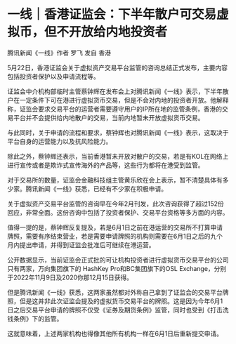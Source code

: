 # 一线｜香港证监会：下半年散户可交易虚拟币，但不开放给内地投资者

腾讯新闻《一线》作者 罗飞 发自 香港

5月22日，香港证监会关于虚拟资产交易平台监管的咨询总结正式发布，主要内容包括投资者保护以及申请流程等。

证监会中介机构部临时主管蔡钟辉在发布会上对腾讯新闻《一线》表示，下半年散户在一定条件下可在港进行虚拟货币交易，但是不会对内地的投资者开放。他解释称，证监会要求交易平台的运营者需要遵守用户的IP所在地的监管条例，香港的交易平台并不会提供给内地散户的交易，当前内地暂未开放虚拟货币交易。

与此同时，关于申请的流程和要求，蔡钟辉也对腾讯新闻《一线》表示，这取决于平台自身的运营能力以及抗风险能力。

除此之外，蔡钟辉还表示，当前香港暂未开放对散户的交易，若是有KOL在网络上进行宣传或者是欺诈式宣传海外的产品等，这些行为都将在港受到监管。

对于交易所的数量，证监会金融科技组主管黄乐欣在会上表示，暂不清楚具体有多少家。腾讯新闻《一线》获悉，已经有不少家在积极申请。

关于虚拟资产交易平台监管的咨询早在今年2月刊发，此次咨询获得了超过152份回应，非常全面。这份咨询中包括了投资者保护、交易平台资格等多方面的内容。

值得一提的是，蔡钟辉反复提及，若是6月1日之前在港运营的交易所不打算申请牌照，需要有序结束营业，若是需要申请牌照的机构则需要在6月1日之后的九个月内提出申请，并得到证监会批准后可继续在港运营。

公开数据显示，当前证监会正式批的可让机构投资者进行虚拟货币交易平台的公司只有两家，万向集团旗下的 HashKey Pro和BC集团旗下的OSL
Exchange，分别于2022年11月9日及2020你那12月15日获得。

但是腾讯新闻《一线》获悉，这两家虽然都对外称自己拿到了证监会的交易平台牌照，但是这并非此次证监会提及的虚拟货币交易平台的牌照。这是因为今年6月1日之后交易平台申请的牌照不仅受《证券及期货条例》监管，同时也受到《打击洗钱条例》下的监管。

这就意味着，上述两家机构也得像其他所有机构一样在6月1日后重新提交申请。

